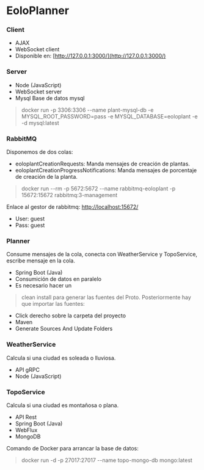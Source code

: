# EoloPlanner
### Client	
- AJAX
- WebSocket client
- Disponible en: [http://127.0.0.1:3000/](http://127.0.0.1:3000/)


### Server
- Node (JavaScript)
- WebSocket server
- Mysql
Base de datos mysql
> docker run -p 3306:3306 --name plant-mysql-db -e MYSQL_ROOT_PASSWORD=pass -e MYSQL_DATABASE=eoloplant -e -d mysql:latest  


### RabbitMQ 
Disponemos de dos colas:
* eoloplantCreationRequests: Manda mensajes de creación de plantas.
* eoloplantCreationProgressNotifications: Manda mensajes de porcentaje de creación de la planta.

> docker run --rm -p 5672:5672 --name rabbitmq-eoloplant -p 15672:15672 rabbitmq:3-management 

Enlace al gestor de rabbitmq: [http://localhost:15672/](http://localhost:15672/)
* User: guest 
* Pass: guest


### Planner
Consume mensajes de la cola, conecta con WeatherService y TopoService, escribe mensaje en la cola.
- Spring Boot (Java)
- Consumición de datos en paralelo
- Es necesario hacer un 
> clean install 
para generar las fuentes del Proto.
Posteriormente hay que importar las fuentes:
  - Click derecho sobre la carpeta del proyecto
  - Maven
  - Generate Sources And Update Folders

### WeatherService
Calcula si una ciudad es soleada o lluviosa.
- API gRPC
- Node (JavaScript)


### TopoService
Calcula si una ciudad es montañosa o plana.
- API Rest
- Spring Boot (Java)
- WebFlux
- MongoDB

Comando de Docker para arrancar la base de datos:
> docker run -d -p 27017:27017 --name topo-mongo-db mongo:latest 